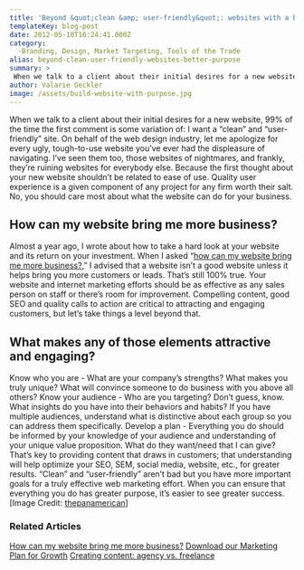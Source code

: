 ```yaml
---
title: 'Beyond &quot;clean &amp; user-friendly&quot;: websites with a better purpose'
templateKey: blog-post
date: 2012-05-10T16:24:41.000Z
category: 
  -Branding, Design, Market Targeting, Tools of the Trade
alias: beyond-clean-user-friendly-websites-better-purpose
summary: > 
 When we talk to a client about their initial desires for a new website, 99% of the time the first comment is some variation of: I want a "clean" and “user-friendly” site.
author: Valarie Geckler
image: /assets/build-website-with-purpose.jpg
---
```


When we talk to a client about their initial desires for a new website, 99% of the time the first comment is some variation of: I want a “clean” and “user-friendly” site. On behalf of the web design industry, let me apologize for every ugly, tough-to-use website you’ve ever had the displeasure of navigating. I’ve seen them too, those websites of nightmares, and frankly, they’re ruining websites for everybody else. Because the first thought about your new website shouldn’t be related to ease of use. Quality user experience is a given component of any project for any firm worth their salt. No, you should care most about what the website can do for your business.

How can my website bring me more business?
------------------------------------------

Almost a year ago, I wrote about how to take a hard look at your website and its return on your investment. When I asked “[how can my website bring me more business?](/insights/how-can-my-website-bring-me-more-business),” I advised that a website isn’t a good website unless it helps bring you more customers or leads. That’s still 100% true. Your website and internet marketing efforts should be as effective as any sales person on staff or there’s room for improvement. Compelling content, good SEO and quality calls to action are critical to attracting and engaging customers, but let’s take things a level beyond that.

What makes any of those elements attractive and engaging?
---------------------------------------------------------

Know who you are - What are your company’s strengths? What makes you truly unique? What will convince someone to do business with you above all others? Know your audience - Who are you targeting? Don’t guess, know. What insights do you have into their behaviors and habits? If you have multiple audiences, understand what is distinctive about each group so you can address them specifically. Develop a plan - Everything you do should be informed by your knowledge of your audience and understanding of your unique value proposition. What do they want/need that I can give? That’s key to providing content that draws in customers; that understanding will help optimize your SEO, SEM, social media, website, etc., for greater results. “Clean” and “user-friendly” aren’t bad but you have more important goals for a truly effective web marketing effort. When you can ensure that everything you do has greater purpose, it’s easier to see greater success. \[Image Credit: [thepanamerican](http://www.flickr.com/photos/thepanamerican/)\]

### Related Articles

[How can my website bring me more business?](/insights/how-can-my-website-bring-me-more-business) [Download our Marketing Plan for Growth](http://offer.digett.com/marketing-guide-growth) [Creating content: agency vs. freelance](/insights/creating-content-agency-vs-freelance)